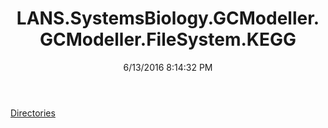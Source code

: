 ﻿---
title: LANS.SystemsBiology.GCModeller.GCModeller.FileSystem.KEGG
date: 6/13/2016 8:14:32 PM
---

[Directories](T-LANS.SystemsBiology.GCModeller.GCModeller.FileSystem.KEGG.Directories.html)
